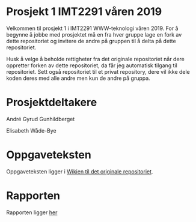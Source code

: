 # Prosjekt 1 IMT2291 våren 2019 #
Velkommen til prosjekt 1 i IMT2291 WWW-teknologi våren 2019. For å begynne å jobbe med prosjektet må en fra hver gruppe lage en fork av dette repositoriet og invitere de andre på gruppen til å delta på dette repositoriet.

Husk å velge å beholde rettigheter fra det originale repositoriet når dere oppretter forken av dette repositoriet, da får jeg automatisk tilgang til repositoriet. Sett også repositoriet til et privat repository, dere vil ikke dele koden deres med alle andre men kun de andre på gruppa.

# Prosjektdeltakere #
André Gyrud Gunhildberget

Elisabeth Wåde-Bye

# Oppgaveteksten # 
Oppgaveteksten ligger i [Wikien til det originale repositoriet](https://bitbucket.org/okolloen/imt2291-prosjekt1-2019/wiki/Home).

# Rapporten #
Rapporten ligger [her](https://hackmd.io/s/S17UWw48E)